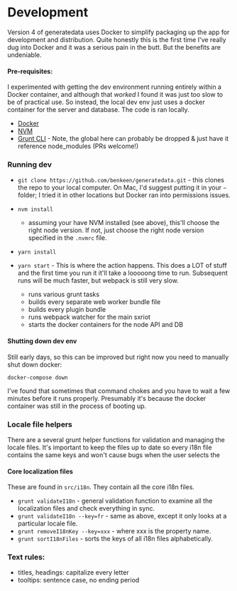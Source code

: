 # Development

Version 4 of generatedata uses Docker to simplify packaging up the app for development and distribution. Quite
honestly this is the first time I've really dug into Docker and it was a serious pain in the butt. But the benefits
are undeniable. 

#### Pre-requisites:

I experimented with getting the dev environment running entirely within a Docker container, and although that _worked_
I found it was just too slow to be of practical use. So instead, the local dev env just uses a docker container for the 
server and database. The code is ran locally.

- [Docker](https://docs.docker.com/get-docker/)
- [NVM](https://github.com/nvm-sh/nvm#installing-and-updating)
- [Grunt CLI]() - Note, the global here can probably be dropped & just have it reference node_modules (PRs welcome!)

### Running dev

- `git clone https://github.com/benkeen/generatedata.git` - this clones the repo to your local computer. On Mac, I'd
suggest putting it in your `~` folder; I tried it in other locations but Docker ran into permissions issues.  
     
- `nvm install`
    - assuming your have NVM installed (see above), this'll choose the right node version. If not, just choose the 
    right node version specified in the `.nvmrc` file. 

- `yarn install`
- `yarn start` - This is where the action happens. This does a LOT of stuff and the first time you run it it'll take a
looooong time to run. Subsequent runs will be much faster, but webpack is still very slow. 
  - runs various grunt tasks
  - builds every separate web worker bundle file
  - builds every plugin bundle
  - runs webpack watcher for the main sxriot 
  - starts the docker containers for the node API and DB


#### Shutting down dev env

Still early days, so this can be improved but right now you need to manually shut down docker:

`docker-compose down`

I've found that sometimes that command chokes and you have to wait a few minutes before it runs properly. Presumably
it's because the docker container was still in the process of booting up. 







### Locale file helpers

There are a several grunt helper functions for validation and managing the locale files. It's important to keep the files
up to date so every i18n file contains the same keys and won't cause bugs when the user selects the 

#### Core localization files

These are found in `src/i18n`. They contain all the core i18n files.

- `grunt validateI18n` - general validation function to examine all the localization files and check everything in sync.
- `grunt validateI18n --key=fr` - same as above, except it only looks at a particular locale file.
- `grunt removeI18nKey --key=xxx` - where xxx is the property name.
- `grunt sortI18nFiles` - sorts the keys of all i18n files alphabetically.


### Text rules:

- titles, headings: capitalize every letter
- tooltips: sentence case, no ending period

